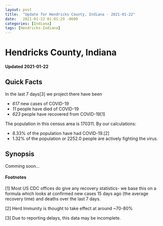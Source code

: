 ```yaml
---
layout: post
title:  "Update for Hendricks County, Indiana - 2021-01-22"
date:   2021-01-22 01:01:29 -0600
categories: [Indiana]
tags: [Hendricks-Indiana]
---
```


# Hendricks County, Indiana
#### Updated 2021-01-22

## Quick Facts

In the last 7 days[3] we project there have been
- *617* new cases of COVID-19
- *11* people have died of COVID-19
- *623* people have recovered from COVID-19[1]

The population in this census area is 170311. By our calculations:
- 8.33% of the population have had COVID-19.[2]
- 1.32% of the population or 2252.0 people are actively fighting the virus.

## Synopsis

Comming soon...


#### Footnotes

[1] Most US CDC offices do give any recovery statistics- we base this on a formula which looks at confirmed new cases
15 days ago (the average recovery time) and deaths over the last 7 days.

[2] Herd Immunity is thought to take effect at around ~70-80%

[3] Due to reporting delays, this data may be incomplete.
 
    
